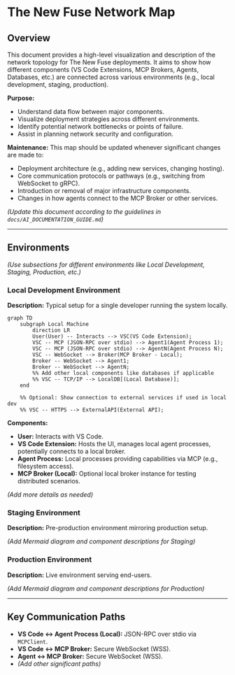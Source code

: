# The New Fuse Network Map

## Overview

This document provides a high-level visualization and description of the network topology for The New Fuse deployments. It aims to show how different components (VS Code Extensions, MCP Brokers, Agents, Databases, etc.) are connected across various environments (e.g., local development, staging, production).

**Purpose:**
- Understand data flow between major components.
- Visualize deployment strategies across different environments.
- Identify potential network bottlenecks or points of failure.
- Assist in planning network security and configuration.

**Maintenance:**
This map should be updated whenever significant changes are made to:
- Deployment architecture (e.g., adding new services, changing hosting).
- Core communication protocols or pathways (e.g., switching from WebSocket to gRPC).
- Introduction or removal of major infrastructure components.
- Changes in how agents connect to the MCP Broker or other services.

*(Update this document according to the guidelines in `docs/AI_DOCUMENTATION_GUIDE.md`)*

---

## Environments

*(Use subsections for different environments like Local Development, Staging, Production, etc.)*

### Local Development Environment

**Description:** Typical setup for a single developer running the system locally.

```mermaid
graph TD
    subgraph Local Machine
        direction LR
        User(User) -- Interacts --> VSC(VS Code Extension);
        VSC -- MCP (JSON-RPC over stdio) --> Agent1(Agent Process 1);
        VSC -- MCP (JSON-RPC over stdio) --> AgentN(Agent Process N);
        VSC -- WebSocket --> Broker(MCP Broker - Local);
        Broker -- WebSocket --> Agent1;
        Broker -- WebSocket --> AgentN;
        %% Add other local components like databases if applicable
        %% VSC -- TCP/IP --> LocalDB[(Local Database)];
    end

    %% Optional: Show connection to external services if used in local dev
    %% VSC -- HTTPS --> ExternalAPI(External API);
```

**Components:**
- **User:** Interacts with VS Code.
- **VS Code Extension:** Hosts the UI, manages local agent processes, potentially connects to a local broker.
- **Agent Process:** Local processes providing capabilities via MCP (e.g., filesystem access).
- **MCP Broker (Local):** Optional local broker instance for testing distributed scenarios.

*(Add more details as needed)*

### Staging Environment

**Description:** Pre-production environment mirroring production setup.

*(Add Mermaid diagram and component descriptions for Staging)*

### Production Environment

**Description:** Live environment serving end-users.

*(Add Mermaid diagram and component descriptions for Production)*

---

## Key Communication Paths

- **VS Code <-> Agent Process (Local):** JSON-RPC over stdio via `MCPClient`.
- **VS Code <-> MCP Broker:** Secure WebSocket (WSS).
- **Agent <-> MCP Broker:** Secure WebSocket (WSS).
- *(Add other significant paths)*
